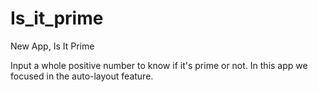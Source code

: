 # Is_it_prime
New App, Is It Prime

Input a whole positive number to know if it's prime or not.
In this app we focused in the auto-layout feature.
